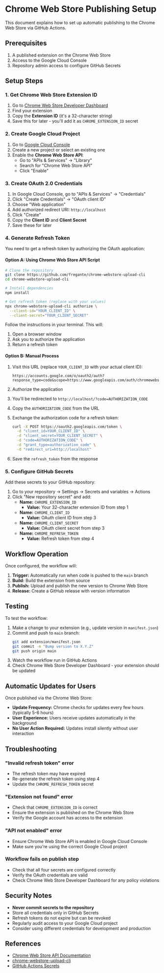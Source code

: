 # Chrome Web Store Publishing Setup

This document explains how to set up automatic publishing to the Chrome Web Store via GitHub Actions.

## Prerequisites

1. A published extension on the Chrome Web Store
2. Access to the Google Cloud Console
3. Repository admin access to configure GitHub Secrets

## Setup Steps

### 1. Get Chrome Web Store Extension ID

1. Go to [Chrome Web Store Developer Dashboard](https://chrome.google.com/webstore/devconsole)
2. Find your extension
3. Copy the **Extension ID** (it's a 32-character string)
4. Save this for later - you'll add it as `CHROME_EXTENSION_ID` secret

### 2. Create Google Cloud Project

1. Go to [Google Cloud Console](https://console.cloud.google.com/)
2. Create a new project or select an existing one
3. Enable the **Chrome Web Store API**:
   - Go to "APIs & Services" → "Library"
   - Search for "Chrome Web Store API"
   - Click "Enable"

### 3. Create OAuth 2.0 Credentials

1. In Google Cloud Console, go to "APIs & Services" → "Credentials"
2. Click "Create Credentials" → "OAuth client ID"
3. Choose "Web application"
4. Add authorized redirect URI: `http://localhost`
5. Click "Create"
6. Copy the **Client ID** and **Client Secret**
7. Save these for later

### 4. Generate Refresh Token

You need to get a refresh token by authorizing the OAuth application:

#### Option A: Using Chrome Web Store API Script

```bash
# Clone the repository
git clone https://github.com/fregante/chrome-webstore-upload-cli
cd chrome-webstore-upload-cli

# Install dependencies
npm install

# Get refresh token (replace with your values)
npx chrome-webstore-upload-cli authorize \
  --client-id="YOUR_CLIENT_ID" \
  --client-secret="YOUR_CLIENT_SECRET"
```

Follow the instructions in your terminal. This will:
1. Open a browser window
2. Ask you to authorize the application
3. Return a refresh token

#### Option B: Manual Process

1. Visit this URL (replace `YOUR_CLIENT_ID` with your actual client ID):
   ```
   https://accounts.google.com/o/oauth2/auth?response_type=code&scope=https://www.googleapis.com/auth/chromewebstore&client_id=YOUR_CLIENT_ID&redirect_uri=http://localhost
   ```

2. Authorize the application
3. You'll be redirected to `http://localhost/?code=AUTHORIZATION_CODE`
4. Copy the `AUTHORIZATION_CODE` from the URL

5. Exchange the authorization code for a refresh token:
   ```bash
   curl -X POST https://oauth2.googleapis.com/token \
     -d "client_id=YOUR_CLIENT_ID" \
     -d "client_secret=YOUR_CLIENT_SECRET" \
     -d "code=AUTHORIZATION_CODE" \
     -d "grant_type=authorization_code" \
     -d "redirect_uri=http://localhost"
   ```

6. Save the `refresh_token` from the response

### 5. Configure GitHub Secrets

Add these secrets to your GitHub repository:

1. Go to your repository → Settings → Secrets and variables → Actions
2. Click "New repository secret" and add:
   - **Name:** `CHROME_EXTENSION_ID`
     - **Value:** Your 32-character extension ID from step 1
   - **Name:** `CHROME_CLIENT_ID`
     - **Value:** OAuth client ID from step 3
   - **Name:** `CHROME_CLIENT_SECRET`
     - **Value:** OAuth client secret from step 3
   - **Name:** `CHROME_REFRESH_TOKEN`
     - **Value:** Refresh token from step 4

## Workflow Operation

Once configured, the workflow will:

1. **Trigger:** Automatically run when code is pushed to the `main` branch
2. **Build:** Build the extension from source
3. **Publish:** Upload and publish the new version to Chrome Web Store
4. **Release:** Create a GitHub release with version information

## Testing

To test the workflow:

1. Make a change to your extension (e.g., update version in `manifest.json`)
2. Commit and push to `main` branch:
   ```bash
   git add extension/manifest.json
   git commit -m "Bump version to X.Y.Z"
   git push origin main
   ```
3. Watch the workflow run in GitHub Actions
4. Check Chrome Web Store Developer Dashboard - your extension should be updated

## Automatic Updates for Users

Once published via the Chrome Web Store:

- **Update Frequency:** Chrome checks for updates every few hours (typically 5-6 hours)
- **User Experience:** Users receive updates automatically in the background
- **No User Action Required:** Updates install silently without user interaction

## Troubleshooting

### "Invalid refresh token" error
- The refresh token may have expired
- Re-generate the refresh token using step 4
- Update the `CHROME_REFRESH_TOKEN` secret

### "Extension not found" error
- Check that `CHROME_EXTENSION_ID` is correct
- Ensure the extension is published on the Chrome Web Store
- Verify the Google account has access to the extension

### "API not enabled" error
- Ensure Chrome Web Store API is enabled in Google Cloud Console
- Make sure you're using the correct Google Cloud project

### Workflow fails on publish step
- Check that all four secrets are configured correctly
- Verify the OAuth credentials are valid
- Check Chrome Web Store Developer Dashboard for any policy violations

## Security Notes

- **Never commit secrets to the repository**
- Store all credentials only in GitHub Secrets
- Refresh tokens do not expire but can be revoked
- Regularly audit access to your Google Cloud project
- Consider using different credentials for development and production

## References

- [Chrome Web Store API Documentation](https://developer.chrome.com/docs/webstore/using_webstore_api/)
- [chrome-webstore-upload-cli](https://github.com/fregante/chrome-webstore-upload-cli)
- [GitHub Actions Secrets](https://docs.github.com/en/actions/security-guides/encrypted-secrets)
